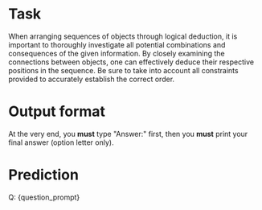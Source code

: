 # Task
When arranging sequences of objects through logical deduction, it is important to thoroughly investigate all potential combinations and consequences of the given information. By closely examining the connections between objects, one can effectively deduce their respective positions in the sequence. Be sure to take into account all constraints provided to accurately establish the correct order.

# Output format
At the very end, you **must** type "Answer:" first, then you **must** print your final answer (option letter only).

# Prediction
Q: {question_prompt}